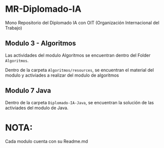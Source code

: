 # MR-Diplomado-IA
Mono Repositorio del Diplomado IA con OIT (Organización Internacional del Trabajo)

## Modulo 3 - Algoritmos
Las actividades del modulo Algoritmos se encuentran dentro del Folder
`Algoritmos`.

Dentro de la carpeta `Algoritmos/resources`, se encuentran el material del modulo y activiades a realizar del modulo de algoritmos

## Modulo 7 Java
Dentro de la carpeta `Diplomado-IA-Java`, 
se encuentran la solución de las activiades del modulo de Java.


# NOTA:
Cada modulo cuenta con su Readme.md